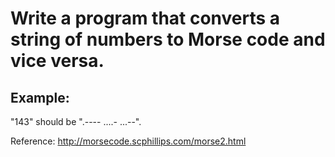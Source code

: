# Write a program that converts a string of numbers to Morse code and vice versa.

## Example:

"143" should be ".---- ....- ...--".

Reference: http://morsecode.scphillips.com/morse2.html
